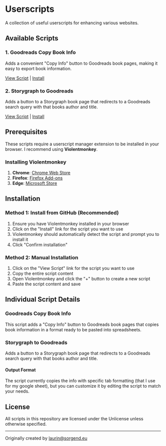 # Userscripts

A collection of useful userscripts for enhancing various websites.

## Available Scripts

### 1. Goodreads Copy Book Info
Adds a convenient "Copy Info" button to Goodreads book pages, making it easy to export book information.

[View Script](./goodreadsCopyInfo/goodreadsCopyInfo.user.js) | [Install](https://github.com/LaurinSorgend/userscripts/raw/main/goodreadsCopyInfo/goodreadsCopyInfo.user.js)

### 2. Storygraph to Goodreads
Adds a button to a Storygraph book page that redirects to a Goodreads search query with that books author and title.

[View Script](./storygraphToGoodreads/storygraphToGoodreads.user.js) | [Install](https://github.com/LaurinSorgend/userscripts/raw/main/storygraphToGoodreads/storygraphToGoodreads.user.js)

## Prerequisites

These scripts require a userscript manager extension to be installed in your browser. I recommend using **Violentmonkey**.

### Installing Violentmonkey
1. **Chrome**: [Chrome Web Store](https://chrome.google.com/webstore/detail/violentmonkey/jinjaccalgkegednnccohejagnlnfdag)
2. **Firefox**: [Firefox Add-ons](https://addons.mozilla.org/en-US/firefox/addon/violentmonkey/)
3. **Edge**: [Microsoft Store](https://microsoftedge.microsoft.com/addons/detail/violentmonkey/eeagobfjdenkkddmbclomhiblgggliao)

## Installation

### Method 1: Install from GitHub (Recommended)
1. Ensure you have Violentmonkey installed in your browser
2. Click on the "Install" link for the script you want to use
3. Violentmonkey should automatically detect the script and prompt you to install it
4. Click "Confirm installation"

### Method 2: Manual Installation
1. Click on the "View Script" link for the script you want to use
2. Copy the entire script content
3. Open Violentmonkey and click the "+" button to create a new script
4. Paste the script content and save

## Individual Script Details

### Goodreads Copy Book Info
This script adds a "Copy Info" button to Goodreads book pages that copies book information in a format ready to be pasted into spreadsheets.

### Storygraph to Goodreads
Adds a button to a Storygraph book page that redirects to a Goodreads search query with that books author and title.

#### Output Format
The script currently copies the info with specific tab formatting (that I use for my google sheet), but you can customize it by editing the script to match your needs.


## License
All scripts in this repository are licensed under the Unlicense unless otherwise specified.

---
Originally created by laurin@sorgend.eu
